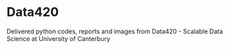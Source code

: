 # Data420
Delivered python codes, reports and images from Data420 - Scalable Data Science at University of Canterbury
